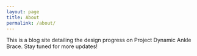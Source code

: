 ```yaml
---
layout: page
title: About
permalink: /about/
---
```


This is a blog site detailing the design progress on Project Dynamic Ankle Brace. Stay tuned for more updates!
